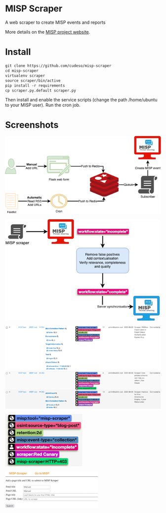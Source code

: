 # MISP Scraper
A web scraper to create MISP events and reports

More details on the [MISP project website](https://www.misp-project.org/2022/08/08/MISP-scraper.html/).

# Install

```
git clone https://github.com/cudeso/misp-scraper
cd misp-scraper
virtualenv scraper
source scraper/bin/active
pip install -r requirements
cp scraper.py.default scraper.py
```

Then install and enable the service scripts (change the path /home/ubuntu to your MISP user).
Run the cron job.

# Screenshots

![misp-scraper-Components.drawio.png](assets/misp-scraper-Components.drawio.png)

![misp-scraper-Workflow.drawio.png](assets/misp-scraper-Workflow.drawio.png)

![misp-scraper-events.png](assets/misp-scraper-events.png)

![misp-scraper-tags.png](assets/misp-scraper-tags.png)

![misp-scraper-manual.png](assets/misp-scraper-manual.png)